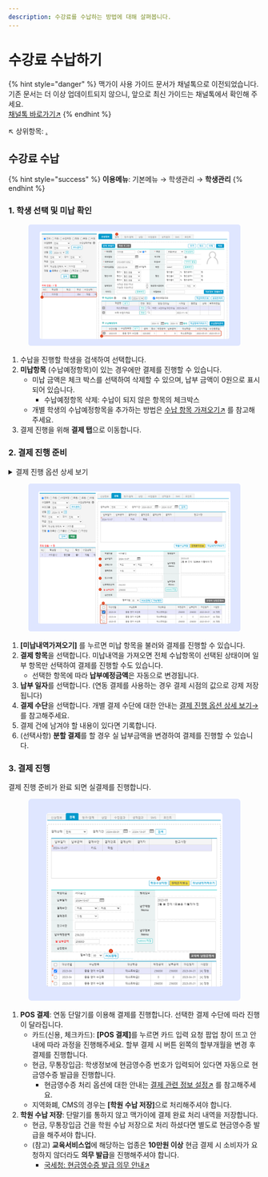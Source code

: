 ```yaml
---
description: 수강료를 수납하는 방법에 대해 살펴봅니다.
---
```


# 수강료 수납하기

{% hint style="danger" %}
맥가이 사용 가이드 문서가 채널톡으로 이전되었습니다.\
기존 문서는 더 이상 업데이트되지 않으니, 앞으로 최신 가이드는 채널톡에서 확인해 주세요.\
[채널톡 바로가기↗](https://docs.channel.io/macgai-guide/ko/articles/charging-tuition-fee-1f8d1db8)
{% endhint %}

↖ 상위항목: [.](./ "mention")

## 수강료 수납

{% hint style="success" %}
**이용메뉴**: 기본메뉴 → 학생관리 → **학생관리**
{% endhint %}

### 1. 학생 선택 및 미납 확인

<figure><img src="../../.gitbook/assets/image (33).png" alt=""><figcaption></figcaption></figure>

1. 수납을 진행할 학생을 검색하여 선택합니다.
2. **미납항목** (수납예정항목)이 있는 경우에만 결제를 진행할 수 있습니다.
   * 미납 금액은 체크 박스를 선택하여 삭제할 수 있으며, 납부 금액이 0원으로 표시되어 있습니다.
     * 수납예정항목 삭제: 수납이 되지 않은 항목의 체크박스
   * 개별 학생의 수납예정항목을 추가하는 방법은 [수납 항목 가져오기↗](../../basic-features/student/retrieve.md) 를 참고해주세요.&#x20;
3. 결제 진행을 위해 **결제 탭**으로 이동합니다.

### 2. 결제 진행 준비

<details>

<summary>결제 진행 옵션 상세 보기 </summary>

* **납부일자**: 납부일자를 선택할 수 있습니다.&#x20;
  * 단말기 연동 결제 진행 시 납부일자를 변경하여 결제를 진행해도 오늘 날짜로 강제 저장됩니다.
* **결제수단**: 결제 수단을 선택할 수 있습니다.
  * 카드: 신용/체크 카드
  * 현금: 현금 결제 건
  * 가상계좌: 학원에서 별도로 사용하는 가상계좌 이용 시
  * 무통장입금: 계좌 이체로 받은 건
  * 지역화폐: 카드를 이용하지 않는 지역화폐 결제 시 선택 (예) 서울페이
  * CMS: CMS 시스템을 이용한 결제 진행 시 선택
* **참고사항**: 결제 진행 시 개별 결제 건의 참고 사항을 입력할 수 있습니다.
* **납부예정금액**: 결제 건에서 납부 해야할 총 금액
* **실 납부금액**: (결제 진행 과정에서 사용) 분할 납부를 위해 금액을 조정할 수 있습니다.
* **승인번호**: 연동 결제를 진행 경우 결제 승인번호가 저장됩니다.

</details>

<figure><img src="../../.gitbook/assets/image (34).png" alt=""><figcaption></figcaption></figure>

1. **\[미납내역가져오기]** 를 누르면 미납 항목을 불러와 결제를 진행할 수 있습니다.
2. **결제 항목**을 선택합니다. 미납내역을 가져오면 전체 수납항목이 선택된 상태이며 일부 항목만 선택하여 결제를 진행할 수도 있습니다.
   * 선택한 항목에 따라 **납부예정금액**은 자동으로 변경됩니다.
3. **납부 일자**를 선택합니다. (연동 결제를 사용하는 경우 결제 시점의 값으로 강제 저장됩니다)
4. **결제 수단**을 선택합니다. 개별 결제 수단에 대한 안내는 [결제 진행 옵션 상세 보기→](charging.md#undefined-3) 를 참고해주세요.
5. 결제 건에 남겨야 할 내용이 있다면 기록합니다.
6. (선택사항) **분할 결제**를 할 경우 실 납부금액을 변경하여 결제를 진행할 수 있습니다.

### 3. 결제 진행

결제 진행 준비가 완료 되면 실결제를 진행합니다.

<figure><img src="../../.gitbook/assets/image (37).png" alt=""><figcaption></figcaption></figure>

1. **POS 결제**: 연동 단말기를 이용해 결제를 진행합니다. 선택한 결제 수단에 따라 진행이 달라집니다.
   * 카드(신용, 체크카드): **\[POS 결제]**&#xB97C; 누르면 카드 입력 요청 팝업 창이 뜨고 안내에 따라 과정을 진행해주세요. 할부 결제 시 버튼 왼쪽의 할부개월을 변경 후 결제를 진행합니다.
   * 현금, 무통장입금: 학생정보에 현금영수증 번호가 입력되어 있다면 자동으로 현금영수증 발급을 진행합니다.&#x20;
     * 현금영수증 처리 옵션에 대한 안내는 [결제 관련 정보 설정↗](../info.md#2.) 를 참고해주세요.&#x20;
   * 지역화폐, CMS의 경우는 **\[학원 수납 저장]**&#xC73C;로 처리해주셔야 합니다.
2. **학원 수납 저장**: 단말기를 통하지 않고 맥가이에 결제 완료 처리 내역을 저장합니다.
   * 현금, 무통장입금 건을 학원 수납 저장으로 처리 하셨다면 별도로 현금영수증 발급을 해주셔야 합니다.
   * (참고) **교육서비스업**에 해당하는 업종은 **10만원 이상** 현금 결제 시 소비자가 요청하지 않더라도 **의무 발급**을 진행해주셔야 합니다.&#x20;
     * [국세청: 현금영수증 발급 의무 안내↗](https://www.nts.go.kr/nts/cm/cntnts/cntntsView.do?mi=2471\&cntntsId=7796)
